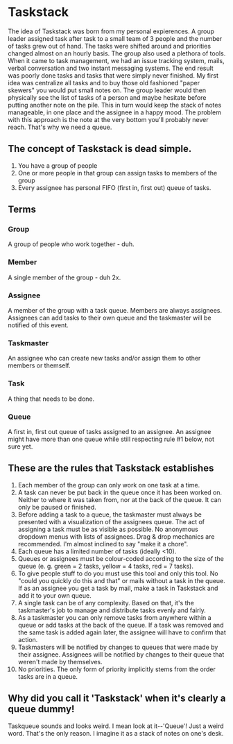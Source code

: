 Taskstack
=========
The idea of Taskstack was born from my personal expierences. A group leader assigned task after task to a small team of 3 people and the number of tasks grew out of hand. The tasks were shifted around and priorities changed almost on an hourly basis. The group also used a plethora of tools. When it came to task management, we had an issue tracking system, mails, verbal conversation and two instant messaging systems. The end result was poorly done tasks and tasks that were simply never finished. My first idea was centralize all tasks and to buy those old fashioned "paper skewers" you would put small notes on. The group leader would then physically see the list of tasks of a person and maybe hesitate before putting another note on the pile. This in turn would keep the stack of notes manageable, in one place and the assignee in a happy mood. The problem with this approach is the note at the very bottom you'll probably never reach. That's why we need a queue. 

The concept of Taskstack is dead simple.
----------------------------------------
1. You have a group of people
2. One or more people in that group can assign tasks to members of the group
3. Every assignee has personal FIFO (first in, first out) queue of tasks.

Terms
-----
### Group
A group of people who work together - duh.
### Member
A single member of the group - duh 2x.
### Assignee
A member of the group with a task queue. Members are always assignees. Assignees can add tasks to their own queue and the taskmaster will be notified of this event.
### Taskmaster
An assignee who can create new tasks and/or assign them to other members or themself.
### Task
A thing that needs to be done.
### Queue
A first in, first out queue of tasks assigned to an assignee. An assignee might have more than one queue while still respecting rule #1 below, not sure yet.

These are the rules that Taskstack establishes
----------------------------------------------
1. Each member of the group can only work on one task at a time. 
2. A task can never be put back in the queue once it has been worked on. Neither to where it was taken from, nor at the back of the queue. It can only be paused or finished.
3. Before adding a task to a queue, the taskmaster must always be presented with a visualization of the assignees queue. The act of assigning a task must be as visible as possible. No anonymous dropdown menus with lists of assignees. Drag & drop mechanics are recommended. I'm almost inclined to say "make it a chore".
4. Each queue has a limited number of tasks (ideally <10).
5. Queues or assignees must be colour-coded according to the size of the queue (e. g. green = 2 tasks, yellow = 4 tasks, red = 7 tasks).
6. To give people stuff to do you must use this tool and only this tool. No "could you quickly do this and that" or mails without a task in the queue. If as an assignee you get a task by mail, make a task in Taskstack and add it to your own queue.
7. A single task can be of any complexity. Based on that, it's the taskmaster's job to manage and distribute tasks evenly and fairly.
8. As a taskmaster you can only remove tasks from anywhere within a queue or add tasks at the back of the queue. If a task was removed and the same task is added again later, the assignee will have to confirm that action.
8. Taskmasters will be notified by changes to queues that were made by their assignee. Assignees will be notified by changes to their queue that weren't made by themselves.
9. No priorities. The only form of priority implicitly stems from the order tasks are in a queue.

Why did you call it 'Taskstack' when it's clearly a queue dummy!
----------------------------------------------------------------
Taskqueue sounds and looks weird. I mean look at it--'Queue'! Just a weird word. That's the only reason. I imagine it as a stack of notes on one's desk.

